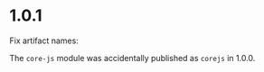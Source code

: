 # 1.0.1

Fix artifact names:

The `core-js` module was accidentally published as `corejs` in 1.0.0.

